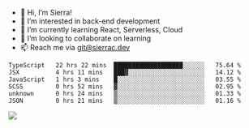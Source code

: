 - 👋 Hi, I’m Sierra!
- 👀 I’m interested in back-end development
- 🌱 I’m currently learning React, Serverless, Cloud
- 💞️ I’m looking to collaborate on learning
- 📫 Reach me via git@sierrac.dev

<!--START_SECTION:waka-->

```text
TypeScript   22 hrs 22 mins  ███████████████████░░░░░░   75.64 %
JSX          4 hrs 11 mins   ███▓░░░░░░░░░░░░░░░░░░░░░   14.12 %
JavaScript   1 hrs 3 mins    █░░░░░░░░░░░░░░░░░░░░░░░░   03.55 %
SCSS         0 hrs 52 mins   ▓░░░░░░░░░░░░░░░░░░░░░░░░   02.95 %
unknown      0 hrs 24 mins   ▒░░░░░░░░░░░░░░░░░░░░░░░░   01.33 %
JSON         0 hrs 21 mins   ▒░░░░░░░░░░░░░░░░░░░░░░░░   01.16 %
```

<!--END_SECTION:waka-->


![](https://hit.yhype.me/github/profile?user_id=7351311)

